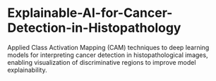 # Explainable-AI-for-Cancer-Detection-in-Histopathology
Applied Class Activation Mapping (CAM) techniques to deep learning models for interpreting cancer detection in histopathological images, enabling visualization of discriminative regions to improve model explainability.
